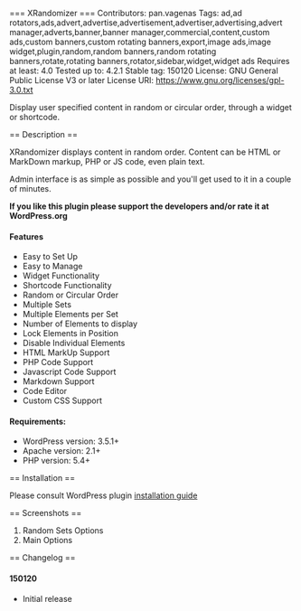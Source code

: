 === XRandomizer ===
Contributors: pan.vagenas
Tags: ad,ad rotators,ads,advert,advertise,advertisement,advertiser,advertising,advert manager,adverts,banner,banner manager,commercial,content,custom ads,custom banners,custom rotating banners,export,image ads,image widget,plugin,random,random banners,random rotating banners,rotate,rotating banners,rotator,sidebar,widget,widget ads
Requires at least: 4.0
Tested up to: 4.2.1
Stable tag: 150120
License: GNU General Public License V3 or later
License URI: https://www.gnu.org/licenses/gpl-3.0.txt

Display user specified content in random or circular order, through a widget or shortcode.

== Description ==

XRandomizer displays content in random order. Content can be HTML or MarkDown markup, PHP or JS code, even plain text.

Admin interface is as simple as possible and you'll get used to it in a couple of minutes.

**If you like this plugin please support the developers and/or rate it at WordPress.org**

#### Features

* Easy to Set Up
* Easy to Manage
* Widget Functionality
* Shortcode Functionality
* Random or Circular Order
* Multiple Sets
* Multiple Elements per Set
* Number of Elements to display
* Lock Elements in Position
* Disable Individual Elements
* HTML MarkUp Support
* PHP Code Support
* Javascript Code Support
* Markdown Support
* Code Editor
* Custom CSS Support

#### Requirements:

* WordPress version: 3.5.1+
* Apache version: 2.1+
* PHP version: 5.4+

== Installation ==

Please consult WordPress plugin [installation guide](https://codex.wordpress.org/Managing_Plugins#Installing_Plugins)

== Screenshots ==

1. Random Sets Options
2. Main Options

== Changelog ==

#### 150120

* Initial release